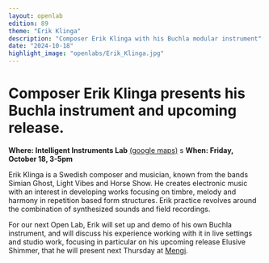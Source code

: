 ```yaml
---
layout: openlab
edition: 89
theme: "Erik Klinga"
description: "Composer Erik Klinga with his Buchla modular instrument"
date: "2024-10-18"
highlight_image: "openlabs/Erik_Klinga.jpg"
---
```



# Composer Erik Klinga presents his Buchla instrument and upcoming release.

**Where: Intelligent Instruments Lab** [(google maps)](https://maps.app.goo.gl/QAgZdx3r5fFfV2Kt5)
s
**When: Friday, October 18, 3-5pm**

Erik Klinga is a Swedish composer and musician, known from the bands Simian Ghost, Light Vibes and Horse Show. He creates electronic music with an interest in developing works focusing on timbre, melody and harmony in repetition based form structures. Erik practice revolves around the combination of synthesized sounds and field recordings. 

For our next Open Lab, Erik will set up and demo of his own Buchla instrument, and will discuss his experience working with it in live settings and studio work, focusing in particular on his upcoming release Elusive Shimmer, that he will present next Thursday at [Mengi](https://fb.me/e/hSxKeRuYx).

<script>
    import CaptionedImage from "../../components/Images/CaptionedImage.svelte"
</script>

<CaptionedImage
    src="openlabs/Erik_Klinga.jpg"
    alt="Composer Erik Klinga." 
    caption="Composer Erik Klinga"/>

